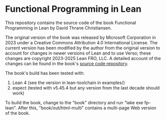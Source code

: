 # Functional Programming in Lean

This repository contains the source code of the book Functional Programming in Lean by David Thrane Christiansen.

The original version of the book was released by Microsoft Corporation in 2023 under a Creative Commons Attribution 4.0 International License. The current version has been modified by the author from the original version to account for changes in newer versions of Lean and to use Verso; these changes are copyright 2023-2025 Lean FRO, LLC. A detailed account of the changes can be found in the book's [source code repository](https://github.com/leanprover/fp-lean/).


The book's build has been tested with:

1. Lean 4 (see the version in lean-toolchain in examples/)
2. expect (tested with v5.45.4 but any version from the last decade should work)

To build the book, change to the "book" directory and run "lake exe fp-lean". After this, "book/out/html-multi" contains a multi-page Web version of the book.

